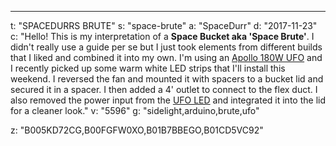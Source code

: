 ---
t: "SPACEDURRS BRUTE"
s: "space-brute"
a: "SpaceDurr"
d: "2017-11-23"
c: "Hello! This is my interpretation of a <strong>Space Bucket aka 'Space Brute'</strong>. I didn't really use a guide per se but I just took elements from different builds that I liked and combined it into my own. I'm using an <a href='http://amzn.to/2ntHy3P'>Apollo 180W UFO</a> and I recently picked up some warm white LED strips that I'll install this weekend. I reversed the fan and mounted it with spacers to a bucket lid and secured it in a spacer. I then added a 4' outlet to connect to the flex duct. I also removed the power input from the <a href='https://amzn.to/36NO5zr'>UFO LED</a> and integrated it into the lid for a cleaner look."
v: "5596"
g: "sidelight,arduino,brute,ufo"

z: "B005KD72CG,B00FGFW0XO,B01B7BBEGO,B01CD5VC92"
